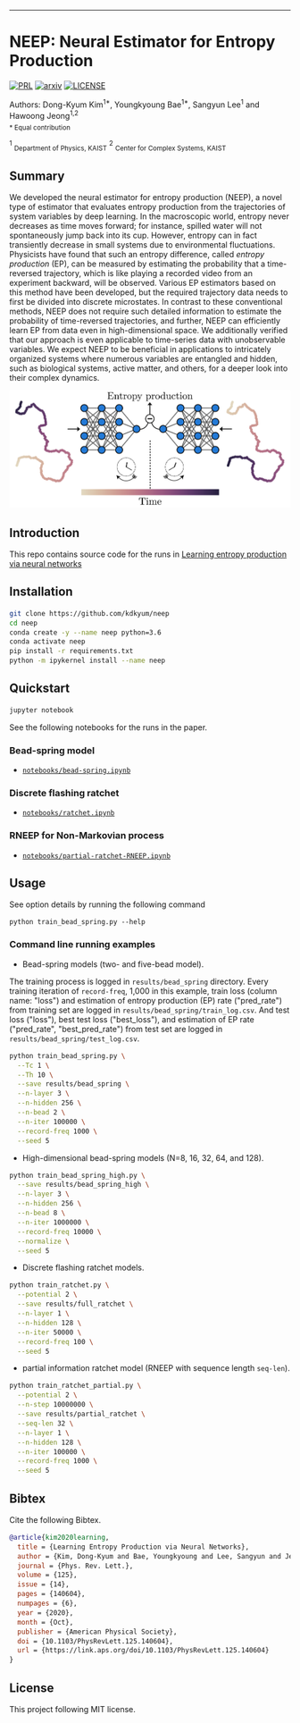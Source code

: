 
---
# NEEP: Neural Estimator for Entropy Production

[![PRL](http://img.shields.io/badge/PRL-PhysRevLett.125.140604-517E66.svg)](https://link.aps.org/doi/10.1103/PhysRevLett.125.140604)
[![arxiv](http://img.shields.io/badge/arXiv-2003.04166-B31B1B.svg)](https://arxiv.org/abs/2003.04166)
[![LICENSE](https://img.shields.io/github/license/kdkyum/neep.svg)](https://github.com/kdkyum/neep/blob/master/LICENSE)

Authors: Dong-Kyum Kim<sup>1*</sup>, Youngkyoung Bae<sup>1*</sup>, Sangyun Lee<sup>1</sup> and Hawoong Jeong<sup>1,2</sup><br>
<sub>\* Equal contribution</sub>

<sup>1</sup> <sub>Department of Physics, KAIST</sub>
<sup>2</sup> <sub>Center for Complex Systems, KAIST</sub>

## Summary

We developed the neural estimator for entropy production (NEEP), a novel type of estimator that evaluates entropy production from the trajectories of system variables by deep learning. In the macroscopic world, entropy never decreases as time moves forward; for instance, spilled water will not spontaneously jump back into its cup. However, entropy can in fact transiently decrease in small systems due to environmental fluctuations. Physicists have found that such an entropy difference, called *entropy production* (EP), can be measured by estimating the probability that a time-reversed trajectory, which is like playing a recorded video from an experiment backward, will be observed. Various EP estimators based on this method have been developed, but the required trajectory data needs to first be divided into discrete microstates. In contrast to these conventional methods, NEEP does not require such detailed information to estimate the probability of time-reversed trajectories, and further, NEEP can efficiently learn EP from data even in high-dimensional space. We additionally verified that our approach is even applicable to time-series data with unobservable variables. We expect NEEP to be beneficial in applications to intricately organized systems where numerous variables are entangled and hidden, such as biological systems, active matter, and others, for a deeper look into their complex dynamics.

<div style="text-align:center"><img src="neep.png" width="600px"/></div>

## Introduction

This repo contains source code for the runs in [Learning entropy production via neural networks](https://arxiv.org/abs/2003.04166)

## Installation
```bash
git clone https://github.com/kdkyum/neep
cd neep
conda create -y --name neep python=3.6
conda activate neep
pip install -r requirements.txt
python -m ipykernel install --name neep
```

## Quickstart

```bash
jupyter notebook
```

See the following notebooks for the runs in the paper.
### Bead-spring model
* [`notebooks/bead-spring.ipynb`](notebooks/bead-spring.ipynb)

### Discrete flashing ratchet
* [`notebooks/ratchet.ipynb`](notebooks/ratchet.ipynb)

### RNEEP for Non-Markovian process
* [`notebooks/partial-ratchet-RNEEP.ipynb`](notebooks/partial-ratchet-RNEEP.ipynb)

## Usage

See option details by running the following command
```
python train_bead_spring.py --help
```

### Command line running examples

* Bead-spring models (two- and five-bead model).

The training process is logged in `results/bead_spring` directory. Every training iteration of `record-freq`, 1,000 in this example, train loss (column name: "loss") and estimation of entropy production (EP) rate ("pred_rate") from training set are logged in `results/bead_spring/train_log.csv`. And test loss ("loss"), best test loss ("best_loss"), and estimation of EP rate ("pred_rate", "best_pred_rate") from test set are logged in `results/bead_spring/test_log.csv`.

```bash
python train_bead_spring.py \
  --Tc 1 \
  --Th 10 \
  --save results/bead_spring \
  --n-layer 3 \
  --n-hidden 256 \
  --n-bead 2 \
  --n-iter 100000 \
  --record-freq 1000 \
  --seed 5
```

* High-dimensional bead-spring models (N=8, 16, 32, 64, and 128).

```bash
python train_bead_spring_high.py \
  --save results/bead_spring_high \
  --n-layer 3 \
  --n-hidden 256 \
  --n-bead 8 \
  --n-iter 1000000 \
  --record-freq 10000 \
  --normalize \
  --seed 5
```

* Discrete flashing ratchet models.

```bash
python train_ratchet.py \
  --potential 2 \
  --save results/full_ratchet \
  --n-layer 1 \
  --n-hidden 128 \
  --n-iter 50000 \
  --record-freq 100 \
  --seed 5
```

* partial information ratchet model (RNEEP with sequence length `seq-len`).

```bash
python train_ratchet_partial.py \
  --potential 2 \
  --n-step 10000000 \
  --save results/partial_ratchet \
  --seq-len 32 \
  --n-layer 1 \
  --n-hidden 128 \
  --n-iter 100000 \
  --record-freq 1000 \
  --seed 5
```

## Bibtex
Cite the following Bibtex.
```bibtex
@article{kim2020learning,
  title = {Learning Entropy Production via Neural Networks},
  author = {Kim, Dong-Kyum and Bae, Youngkyoung and Lee, Sangyun and Jeong, Hawoong},
  journal = {Phys. Rev. Lett.},
  volume = {125},
  issue = {14},
  pages = {140604},
  numpages = {6},
  year = {2020},
  month = {Oct},
  publisher = {American Physical Society},
  doi = {10.1103/PhysRevLett.125.140604},
  url = {https://link.aps.org/doi/10.1103/PhysRevLett.125.140604}
}
```

## License

This project following MIT license.
